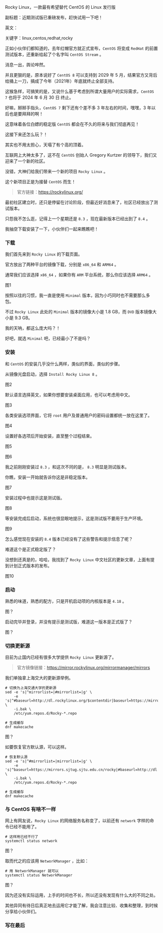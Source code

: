 Rocky Linux，一款最有希望替代 CentOS 的 Linux 发行版

副标题：近期测试版已重磅发布，赶快试用一下吧！

英文：

关键字：linux,centos,redhat,rocky



正如小伙伴们都知道的，去年红帽官方就正式宣布，`CentOS` 将变成 `RedHat` 的前置测试版本，还重新给起了个名字叫 `CentOS Stream` 。

消息一出，舆论哗然。

并且更狠的是，原本说好了 `CentOS 8` 可以支持到 2029 年 5 月，结果官方又背后给捅上一刀，搞成了今年（2021年）年底就终止全部支持。

这猴急样，可搞笑的是，又说什么基于考虑到所谓大量用户的实际需求，`CentOS 7` 也将于 2024 年 6 月 30 日 终止。

好嘛，掰掰手指头，`CentOS 7` 剩下还有个差不多 3 年左右的时间，嘿嘿，3 年以后也是要拜拜的啊！

这意味着各位白嫖的稳定版 `CentOS` 都会在不久的将来与我们彻底再见！

这接下来还怎么玩？！



其实也不用太担心，天塌了有个高的顶着。

互联网上大神太多了，这不在 `CentOS` 创始人 Gregory Kurtzer 的领导下，我们又迎来了一个新的社区。

没错，大神们给我们带来一个新的项目 `Rocky Linux` 。

这个新项目正是为接替 `CentOS` 而生！

> 官方链接：https://rockylinux.org/



最初社区建立时，还只是停留在讨论阶段，但最近好消息来了，社区已经放出了测试版本。

只怨我不怎么逛，记得上一个星期还是 `8.3` ，现在最新版本已经出到了 `8.4` 。

我抽空下载安装了一下，小伙伴们一起来瞧瞧吧！



### 下载

我们首先来到 `Rocky Linux` 的下载页面。

官方放出了两种平台的镜像下载，分别是 `x86_64` 和 `ARM64` 。

通常我们应该选择 `x86_64` ，如果你有 `ARM` 平台系统，那么你应该选择 `ARM64` 。

图1



按照以往的习惯，我一直是使用 `Minimal` 版本，因为小巧同时也不需要那么多包。

不过 `Rocky Linux` 此处的 `Minimal` 版本的镜像大小是 1.8 GB，而 `DVD` 版本镜像大小是 9.3 GB。

我的天呐，都这么庞大吗？！

好吧，就选 `Minimal` 吧，已经最小了不是吗？



### 安装

和 `CentOS` 的安装几乎没什么两样，类似的界面，类似的步骤。

从镜像光盘启动，选择 `Install Rocky Linux 8` 。

图2



默认语言选择英文，如果你想要安装桌面应用，也可以考虑用中文。

图3



各类安装选项界面，它将 `root` 用户及普通用户的密码设置都统一放在这里了。

图4



设置好各选项后开始安装，直至整个过程结束。

图5

图6



我之前刚刚安装过 `8.3` ，和这次不同的是， `8.3` 明显是测试版本。

你瞧，安装一开始就告诉你这是非稳定版本。

图7



安装过程中也提示这是测试版。

图8



等安装完成后启动，系统也很显眼地提示，这是测试版不要用于生产环境。

图9



怎么感觉现在安装的 `8.4` 版本已经没有了这些警告和提示信息了呢？

难道这个是正式稳定版了？

没想到还真是的，哈哈，我找到了 `Rocky Linux` 中文社区的更新文章，上面有提到计划正式版本的发布。

图10



### 启动

熟悉的味道，熟悉的配方，只是开机启动项的内核版本是 `4.18` 。

图？



启动完毕并登录，并没有提示是测试版，难道这一版本是正式版了？

图？









### 切换更新源

目前为止国内已经有很多大学提供 `Rocky Linux`  更新源了。

> 官方镜像链接：https://mirror.rockylinux.org/mirrormanager/mirrors



我们单独拿上海交大的更新源举例。

```
# 切换为上海交通大学的更新源
sed -e 's|^mirrorlist=|#mirrorlist=|g' \
    -e 's|^#baseurl=http://dl.rockylinux.org/$contentdir|baseurl=https://mirrors.sjtug.sjtu.edu.cn/rocky|g' \
    -i.bak \
    /etc/yum.repos.d/Rocky-*.repo

# 生成缓存
dnf makecache
```

图？



如要恢复官方默认源，可以这样。

```
# 恢复默认源
sed -e 's|^#mirrorlist=|mirrorlist=|g' \
    -e 's|^baseurl=https://mirrors.sjtug.sjtu.edu.cn/rocky|#baseurl=http://dl.rockylinux.org/$contentdir|g' \
    -i.bak \
    /etc/yum.repos.d/Rocky-*.repo

# 生成缓存
dnf makecache
```



### 与 CentOS 有啥不一样

网上有网友说，`Rocky Linux` 的网络服务名称变了，以前还有 `network` 字样的命令已经不能用了。

```
# 这样用已经不行了
systemctl status network
```

图？



取而代之的应该用 `NetworkManager` ，比如：

```
# 用 NetworkManager 就可以
systemctl status NetworkManager
```

图？



因为还没有实际运用，上手的时间也不长，所以还没有发现有什么大的不同之处。

其他异同有待日后真正地去运用它才能了解，我会注意比较、收集和整理，到时候分享给小伙伴们。



### 写在最后


